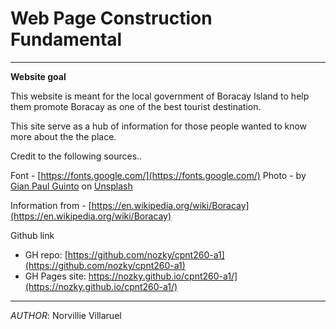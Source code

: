 # Web Page Construction Fundamental
---

**Website goal**

This website is meant for the local government of Boracay Island to help them promote Boracay as one of the best tourist destination.

This site serve as a hub of information for those people wanted to know more about the the place.

Credit to the following sources..

Font - [https://fonts.google.com/](https://fonts.google.com/) Photo - by [Gian Paul Guinto](https://unsplash.com/@theaurumera?utm_source=unsplash&utm_medium=referral&utm_content=creditCopyText) on [Unsplash](https://unsplash.com/collections/4867724/philippines?utm_source=unsplash&utm_medium=referral&utm_content=creditCopyText)

Information from - [https://en.wikipedia.org/wiki/Boracay](https://en.wikipedia.org/wiki/Boracay)


Github link
- GH repo: [https://github.com/nozky/cpnt260-a1](https://github.com/nozky/cpnt260-a1)
- GH Pages site: https://nozky.github.io/cpnt260-a1/](https://nozky.github.io/cpnt260-a1/)

---
_AUTHOR_:
Norvillie Villaruel


